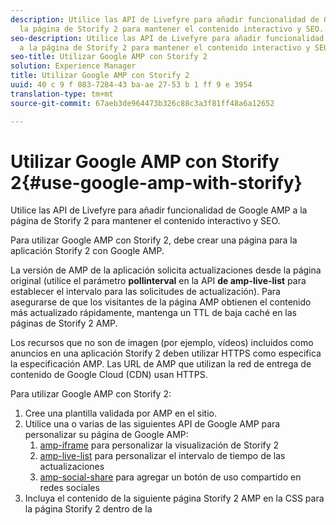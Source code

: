 ```yaml
---
description: Utilice las API de Livefyre para añadir funcionalidad de Google AMP a
  la página de Storify 2 para mantener el contenido interactivo y SEO.
seo-description: Utilice las API de Livefyre para añadir funcionalidad de Google AMP
  a la página de Storify 2 para mantener el contenido interactivo y SEO.
seo-title: Utilizar Google AMP con Storify 2
solution: Experience Manager
title: Utilizar Google AMP con Storify 2
uuid: 40 c 9 f 083-7284-43 ba-ae 27-53 b 1 ff 9 e 3954
translation-type: tm+mt
source-git-commit: 67aeb3de964473b326c88c3a3f81ff48a6a12652

---
```



# Utilizar Google AMP con Storify 2{#use-google-amp-with-storify}

Utilice las API de Livefyre para añadir funcionalidad de Google AMP a la página de Storify 2 para mantener el contenido interactivo y SEO.

Para utilizar Google AMP con Storify 2, debe crear una página para la aplicación Storify 2 con Google AMP.

La versión de AMP de la aplicación solicita actualizaciones desde la página original (utilice el parámetro **pollinterval** en la API **de amp-live-list** para establecer el intervalo para las solicitudes de actualización). Para asegurarse de que los visitantes de la página AMP obtienen el contenido más actualizado rápidamente, mantenga un TTL de baja caché en las páginas de Storify 2 AMP.

Los recursos que no son de imagen (por ejemplo, vídeos) incluidos como anuncios en una aplicación Storify 2 deben utilizar HTTPS como especifica la especificación AMP. Las URL de AMP que utilizan la red de entrega de contenido de Google Cloud (CDN) usan HTTPS.

Para utilizar Google AMP con Storify 2:

1. Cree una plantilla validada por AMP en el sitio.
1. Utilice una o varias de las siguientes API de Google AMP para personalizar su página de Google AMP:
   1. [amp-iframe](https://www.ampproject.org/docs/reference/components/amp-iframe) para personalizar la visualización de Storify 2
   1. [amp-live-list](https://www.ampproject.org/docs/reference/components/amp-live-list) para personalizar el intervalo de tiempo de las actualizaciones
   1. [amp-social-share](https://www.ampproject.org/docs/reference/components/amp-social-share) para agregar un botón de uso compartido en redes sociales
1. Incluya el contenido de la siguiente página Storify 2 AMP en la CSS para la página Storify 2 dentro de la <style amp-custom> tag: [https://cdn.livefyre.com/libs/liveblog-v2-component/amp.min.css](https://cdn.livefyre.com/libs/liveblog-v2-component/amp.min.css)
1. Incluya el contenido de la siguiente API de marcado Storify 2 AMP en la plantilla de Google AMP: `https://api.livefyre.com/app-service/v4/bootstrap/{{APP_ID}}/amp` donde {{APP_ ID}} es el ID de la aplicación para la aplicación Storify 2 en Livefyre Studio.
   1. El único parámetro de consulta es **pollinterval**, que es el intervalo en el que la aplicación buscará actualizaciones (configurada en milisegundos).
   1. La dirección URL incluye contenido de los anuncios más recientes (incluidos tweets, videos, etc.)
   1. La página del editor necesita obtener contenido de esta URL con la frecuencia con que desee actualizar la página de Google AMP.
